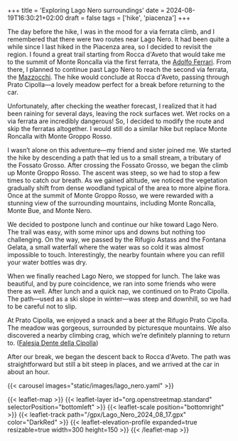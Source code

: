 +++
title = 'Exploring Lago Nero surroundings'
date = 2024-08-19T16:30:21+02:00
draft = false
tags = ['hike', 'piacenza']
+++

The day before the hike, I was in the mood for a via ferrata climb, and I remembered that there were two routes near Lago Nero. It had been quite a while since I last hiked in the Piacenza area, so I decided to revisit the region. I found a great trail starting from Rocca d'Aveto that would take me to the summit of Monte Roncalla via the first ferrata, the [Adolfo Ferrari](https://www.ferrate365.it/vie-ferrate/ferrata-adolfo-ferrari-roncalla/). From there, I planned to continue past Lago Nero to reach the second via ferrata, the [Mazzocchi](https://www.ferrate365.it/vie-ferrate/ferrata-mazzocchi-monte-nero-val-aveto/). The hike would conclude at Rocca d'Aveto, passing through Prato Cipolla—a lovely meadow perfect for a break before returning to the car.

Unfortunately, after checking the weather forecast, I realized that it had been raining for several days, leaving the rock surfaces wet. Wet rocks on a via ferrata are incredibly dangerous! So, I decided to modify the route and skip the ferratas altogether. I would still do a similar hike but replace Monte Roncalla with Monte Groppo Rosso.

I wasn’t alone on this adventure—my friend and sister joined me. We started the hike by descending a path that led us to a small stream, a tributary of the Fossato Grosso. After crossing the Fossato Grosso, we began the climb up Monte Groppo Rosso. The ascent was steep, so we had to stop a few times to catch our breath. As we gained altitude, we noticed the vegetation gradually shift from dense woodland typical of the area to more alpine flora. Once at the summit of Monte Groppo Rosso, we were rewarded with a stunning view of the surrounding mountains, including Monte Roncalla, Monte Bue, and Monte Nero.

We decided to postpone lunch and continue our hike toward Lago Nero. The trail was easy, with some minor ups and downs but nothing too challenging. On the way, we passed by the Rifugio Astass and the Fontana Gelata, a small waterfall where the water was so cold it was almost impossible to touch. Interestingly, the nearby fountain where you can refill your water bottles was dry.

When we finally reached Lago Nero, we stopped for lunch. The lake was beautiful, and by pure coincidence, we ran into some friends who were there as well. After lunch and a quick nap, we continued on to Prato Cipolla. The path—used as a ski slope in winter—was steep and downhill, so we had to be careful not to slip.

At Prato Cipolla, we enjoyed a snack and a beer at the Rifugio Prato Cipolla. The meadow was gorgeous, surrounded by picturesque mountains. We also discovered a nearby climbing crag, which we’re definitely planning to return to. ([Falesia Dente della Cipolla](https://www.gulliver.it/itinerari/dente-della-cipolla/))

After our break, we began the descent back to Rocca d'Aveto. The path was straightforward but still a bit steep in places, and we arrived at the car in about an hour.

{{< carousel images="static/images/lago_nero.yaml" >}}

{{< leaflet-map >}}
    {{< leaflet-layer id="org.openstreetmap.standard" selectorPosition="bottomleft" >}}
    {{< leaflet-scale position="bottomright" >}}
    {{< leaflet-track path="/gpx/Lago_Nero_2024_08_17.gpx" color="DarkRed" >}}
    {{< leaflet-elevation-profile expanded=true resizable=true width=300 height=150 >}}
{{< /leaflet-map >}}
